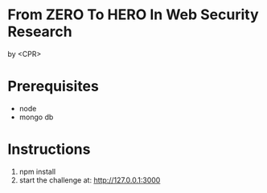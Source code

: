 # From ZERO To HERO In Web Security Research
by \<CPR> 


# Prerequisites
- node
- mongo db


# Instructions
1. npm install 
2. start the challenge at: http://127.0.0.1:3000